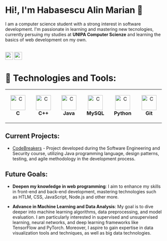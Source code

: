 # Hi!, I'm Habasescu Alin Marian 👋

I am a computer science student with a strong interest in software development. I'm passionate in learning and mastering new tecnologies, currently persuing my studies at **UNIPA Computer Scienze** and learning the basics of web development on my own.

<br/>
<a href="mailto:habasescualinmarian@gmail.com"><img src="https://img.shields.io/badge/Gmail-D14836?style=for-the-badge&logo=gmail&logoColor=white" height=25></a>
<a href="https://www.linkedin.com/in/alin-habasescu-14b2b0217/"><img src="https://img.shields.io/badge/linkedin-%230077B5.svg?&style=for-the-badge&logo=linkedin&logoColor=white" height=25></a>

# 🔧 Technologies and Tools:

<table>
  <tr>
    <td align="center" height="108" width="108">
      <img
        src="https://cdn.jsdelivr.net/gh/devicons/devicon/icons/c/c-original.svg"
        width="48"
        height="48"
        alt="C"
      />
      <br /><strong>C</strong>
    </td>
  <td align="center" height="108" width="108">
      <img
        src="https://cdn.jsdelivr.net/gh/devicons/devicon/icons/cplusplus/cplusplus-original.svg"
        width="48"
        height="48"
        alt="C"
      />
      <br /><strong>C++</strong>
    </td>
  <td align="center" height="108" width="108">
      <img
        src="https://cdn.jsdelivr.net/gh/devicons/devicon/icons/java/java-original.svg"
        width="48"
        height="48"
        alt="C"
      />
      <br /><strong>Java</strong>
    </td>
    <td align="center" height="108" width="108">
      <img
        src="https://cdn.jsdelivr.net/gh/devicons/devicon/icons/mysql/mysql-original.svg"
        width="48"
        height="48"
        alt="C"
      />
      <br /><strong>MySQL</strong>
    </td>
    <td align="center" height="108" width="108">
      <img
        src="https://cdn.jsdelivr.net/gh/devicons/devicon/icons/python/python-original.svg"
        width="48"
        height="48"
        alt="C"
      />
      <br /><strong>Python</strong>
    </td>
    <td align="center" height="108" width="108">
      <img
        src="https://cdn.jsdelivr.net/gh/devicons/devicon/icons/git/git-original.svg"
        width="48"
        height="48"
        alt="C"
      />
      <br /><strong>Git</strong>
    </td>
  </tr>
</table>

<!--![Linux](https://img.shields.io/badge/Linux-FCC624?style=flat-square&logo=linux&logoColor=black)
![HTML5](https://img.shields.io/badge/HTML5-E34F26?style=flat-square&logo=html5&logoColor=white)
![CSS3](https://img.shields.io/badge/CSS3-1572B6?style=flat-square&logo=css3&logoColor=white)
-->

## Current Projects:
- [CodeBreakers](https://github.com/H-Alin02/CodeBreakers) - Project developed during the Software Engineering and Security course, utilizing Java programming language, design patterns, testing, and agile methodology in the development process. 

## Future Goals:
- **Deepen my knowledge in web programming**: I aim to enhance my skills in front-end and back-end development, mastering technologies such as HTLM, CSS, JavaScript, Node.js and other more.

- **Advance in Machine Learning and Data Analysis**: My goal is to dive deeper into machine learning algorithms, data preprocessing, and model evaluation. I am particularly interested in supervised and unsupervised learning, neural networks, and deep learning frameworks like TensorFlow and PyTorch. Moreover, I aspire to gain expertise in data visualization tools and techniques, as well as big data technologies.

